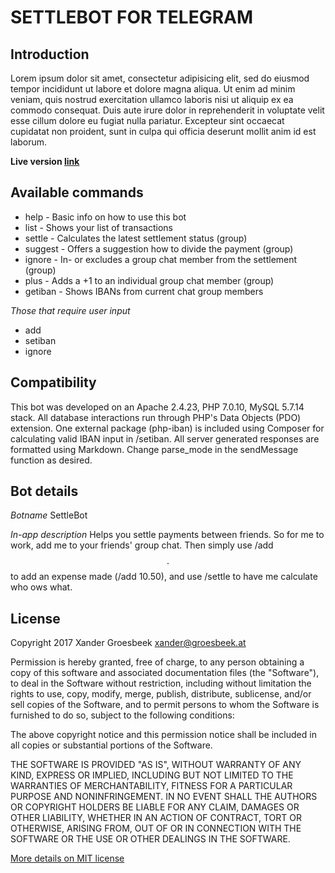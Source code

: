 # SETTLEBOT FOR TELEGRAM

## Introduction
Lorem ipsum dolor sit amet, consectetur adipisicing elit, sed do eiusmod
tempor incididunt ut labore et dolore magna aliqua. Ut enim ad minim veniam,
quis nostrud exercitation ullamco laboris nisi ut aliquip ex ea commodo
consequat. Duis aute irure dolor in reprehenderit in voluptate velit esse
cillum dolore eu fugiat nulla pariatur. Excepteur sint occaecat cupidatat non
proident, sunt in culpa qui officia deserunt mollit anim id est laborum.

**Live version [link](http://telegram.me/settlebot)**


## Available commands 
* help - Basic info on how to use this bot
* list - Shows your list of transactions 
* settle - Calculates the latest settlement status (group)
* suggest - Offers a suggestion how to divide the payment (group)
* ignore - In- or excludes a group chat member from the settlement (group)
* plus - Adds a +1 to an individual group chat member (group)
* getiban - Shows IBANs from current chat group members

_Those that require user input_
* add <amount>
* setiban <iban>
* ignore <user>


## Compatibility
This bot was developed on an Apache 2.4.23, PHP 7.0.10, MySQL 5.7.14 stack.
All database interactions run through PHP's Data Objects (PDO) extension.
One external package (php-iban) is included using Composer for calculating valid IBAN input in /setiban.
All server generated responses are formatted using Markdown. Change parse_mode in the sendMessage function as desired. 


## Bot details
*Botname*
SettleBot

*In-app description* 
Helps you settle payments between friends. So for me to work, add me to your friends' group chat. Then simply use /add $$.$$ to add an expense made (/add 10.50), and use /settle to have me calculate who ows what.


## License
Copyright 2017 Xander Groesbeek <xander@groesbeek.at>

Permission is hereby granted, free of charge, to any person obtaining a copy of this software and associated documentation files (the "Software"), to deal in the Software without restriction, including without limitation the rights to use, copy, modify, merge, publish, distribute, sublicense, and/or sell copies of the Software, and to permit persons to whom the Software is furnished to do so, subject to the following conditions:

The above copyright notice and this permission notice shall be included in all copies or substantial portions of the Software.

THE SOFTWARE IS PROVIDED "AS IS", WITHOUT WARRANTY OF ANY KIND, EXPRESS OR IMPLIED, INCLUDING BUT NOT LIMITED TO THE WARRANTIES OF MERCHANTABILITY, FITNESS FOR A PARTICULAR PURPOSE AND NONINFRINGEMENT. IN NO EVENT SHALL THE AUTHORS OR COPYRIGHT HOLDERS BE LIABLE FOR ANY CLAIM, DAMAGES OR OTHER LIABILITY, WHETHER IN AN ACTION OF CONTRACT, TORT OR OTHERWISE, ARISING FROM, OUT OF OR IN CONNECTION WITH THE SOFTWARE OR THE USE OR OTHER DEALINGS IN THE SOFTWARE.

[More details on MIT license](https://tldrlegal.com/license/mit-license)

